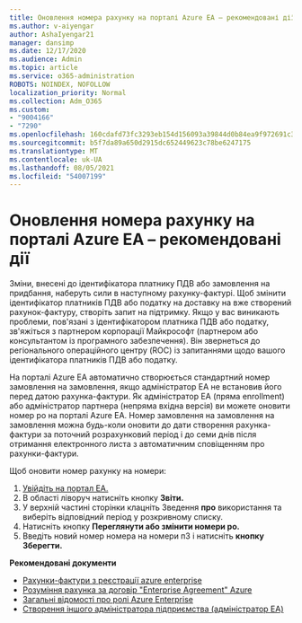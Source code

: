 ```yaml
---
title: Оновлення номера рахунку на порталі Azure EA – рекомендовані дії
ms.author: v-aiyengar
author: AshaIyengar21
manager: dansimp
ms.date: 12/17/2020
ms.audience: Admin
ms.topic: article
ms.service: o365-administration
ROBOTS: NOINDEX, NOFOLLOW
localization_priority: Normal
ms.collection: Adm_O365
ms.custom:
- "9004166"
- "7290"
ms.openlocfilehash: 160cdafd73fc3293eb154d156093a39844d0b84ea9f972691c3630693d720b38
ms.sourcegitcommit: b5f7da89a650d2915dc652449623c78be6247175
ms.translationtype: MT
ms.contentlocale: uk-UA
ms.lasthandoff: 08/05/2021
ms.locfileid: "54007199"
---
```

# <a name="update-po-number-in-azure-ea-portal---recommended-steps"></a>Оновлення номера рахунку на порталі Azure EA – рекомендовані дії

Зміни, внесені до ідентифікатора платнику ПДВ або замовлення на придбання, наберуть сили в наступному рахунку-фактурі. Щоб змінити ідентифікатор платників ПДВ або податку на доставку на вже створений рахунок-фактуру, створіть запит на підтримку. Якщо у вас виникають проблеми, пов'язані з ідентифікатором платника ПДВ або податку, зв'яжіться з партнером корпорації Майкрософт (партнером або консультантом із програмного забезпечення). Він звернеться до регіонального операційного центру (ROC) із запитаннями щодо вашого ідентифікатора платників ПДВ або податку. 

На порталі Azure EA автоматично створюється стандартний номер замовлення на замовлення, якщо адміністратор EA не встановив його перед датою рахунка-фактури. Як адміністратор EA (пряма enrollment) або адміністратор партнера (непряма вхідна версія) ви можете оновити номер po на порталі Azure EA. Номер замовлення на замовлення на замовлення можна будь-коли оновити до дати створення рахунка-фактури за поточний розрахунковий період і до семи днів після отримання електронного листа з автоматичним сповіщенням про рахунки-фактури.    

Щоб оновити номер рахунку на номери:

1. [Увійдіть на портал EA.](https://ea.azure.com/)
1. В області ліворуч натисніть кнопку **Звіти.**
1. У верхній частині сторінки клацніть Зведення **про** використання та виберіть відповідний період у розкривному списку.
1. Натисніть кнопку **Переглянути або змінити номери po.**
1. Введіть новий номер номера на номери пЗ і натисніть **кнопку Зберегти.**

**Рекомендовані документи** 

- [Рахунки-фактури з реєстрації azure enterprise](https://docs.microsoft.com/azure/billing/billing-ea-portal-enrollment-invoices) 
- [Розуміння рахунка за договір "Enterprise Agreement" Azure](https://docs.microsoft.com/azure/billing/billing-understand-your-bill-ea)  
- [Загальні відомості про ролі Azure Enterprise](https://docs.microsoft.com/azure/billing/billing-understand-your-bill-ea) 
- [Створення іншого адміністратора підприємства (адміністратор EA)](https://docs.microsoft.com/azure/cost-management-billing/manage/ea-portal-administration#create-another-enterprise-administrator) 
